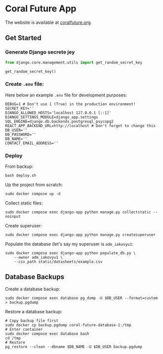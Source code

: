 # Coral Future App

The website is available at [coralfuture.org](https://coralfuture.org/).

## Get Started

### Generate Django secrete jey

```python
from django.core.management.utils import get_random_secret_key

get_random_secret_key()
```

### Create `.env` file:

Here below an example `.env` file for development purposes:

```commandline
DEBUG=1 # Don't use 1 (True) in the production environment!
SECRET_KEY=''
DJANGO_ALLOWED_HOSTS='localhost 127.0.0.1 [::1]'
DJANGO_SETTINGS_MODULE=django_app.settings
SQL_ENGINE=django.db.backends.postgresql_psycopg2
REACT_APP_BACKEND_URL=http://localhost # Don't forget to change this
DB_USER=''
DB_PASSWORD=''
DB_NAME=''
CONTACT_EMAIL_ADDRESS=''
```

### Deploy

From backup:

```commandline
bash deploy.sh
```

Up the project from scratch:

```commandline
sudo docker compose up -d

```

Collect static files:

```commandline
sudo docker compose exec django-app python manage.py collectstatic --noinput
```

Create superuser:

```commandline
sudo docker compose exec django-app python manage.py createsuperuser
```

Populate the database (let's say my superuser is `adm_iakovyu1`:

```commandline
sudo docker compose exec django-app python populate_db.py \
    --owner adm_iakovyu1 \
    --csv_path static/datasheets/example.csv
```

## Database Backups

Create a database backup:

```commandline
sudo docker compose exec database pg_dump -U $DB_USER --format=custom > backup.pgdump
```

Restore a database backup:

```commandline
# Copy backup file first
sudo docker cp backup.pgdump coral-future-database-1:/tmp
# Enter container
sudo docker compose exec database bash
cd /tmp
# Restore
pg_restore --clean --dbname $DB_NAME -U $DB_USER backup.pgdump
```
